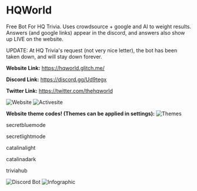 # HQWorld
Free Bot For HQ Trivia. Uses crowdsource + google and AI to weight results. Answers (and google links) appear in the discord, and answers also show up LIVE on the website.

UPDATE: At HQ Trivia's request (not very nice letter), the bot has been taken down, and will stay down forever.


**Website Link:**
https://hqworld.glitch.me/

**Discord Link:**
https://discord.gg/Ud9tegx

**Twitter Link:**
https://twitter.com/thehqworld

![Website](https://cdn.discordapp.com/attachments/624785419577589771/694554614032236828/unknown.png)
![Activesite](https://media.discordapp.net/attachments/568617830258442255/693990336791445644/unknown.png)

**Website theme codes! (Themes can be applied in settings):**
![Themes](https://pbs.twimg.com/media/EUYLc3JXsAAlSu4?format=jpg&name=large)

secretbluemode

secretlightmode

catalinalight

catalinadark

triviahub

![Discord Bot](https://cdn.discordapp.com/attachments/624785419577589771/694555554185609216/unknown.png)
![Infographic](https://i.imgur.com/PjGipLT.png)
